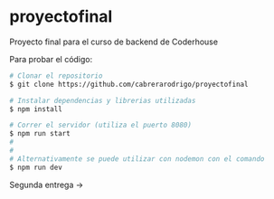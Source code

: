# proyectofinal
Proyecto final para el curso de backend de Coderhouse

Para probar el código:
```bash
# Clonar el repositorio
$ git clone https://github.com/cabrerarodrigo/proyectofinal

# Instalar dependencias y librerias utilizadas
$ npm install

# Correr el servidor (utiliza el puerto 8080)
$ npm run start
#
#
# Alternativamente se puede utilizar con nodemon con el comando
$ npm run dev
```

Segunda entrega -> 
